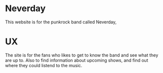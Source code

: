 # Neverday

This website is for the punkrock band called Neverday, 

# UX

The site is for the fans who likes to get to know the band and see what they are up to. Also to find information about upcoming shows, and find out where they could listend to the music.